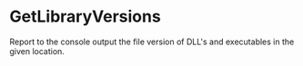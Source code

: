 # GetLibraryVersions
Report to the console output the file version of DLL's and executables in the given location.

